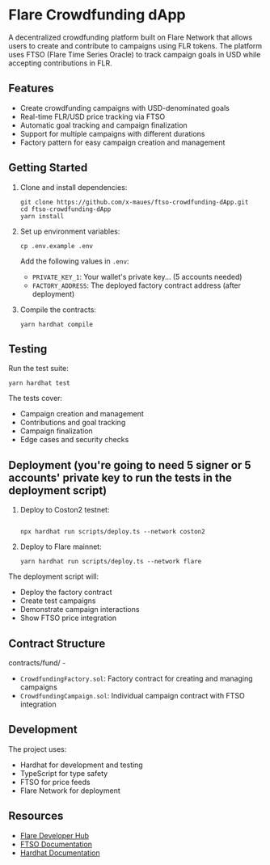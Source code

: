 # Flare Crowdfunding dApp

A decentralized crowdfunding platform built on Flare Network that allows users to create and contribute to campaigns using FLR tokens. The platform uses FTSO (Flare Time Series Oracle) to track campaign goals in USD while accepting contributions in FLR.

## Features

- Create crowdfunding campaigns with USD-denominated goals
- Real-time FLR/USD price tracking via FTSO
- Automatic goal tracking and campaign finalization
- Support for multiple campaigns with different durations
- Factory pattern for easy campaign creation and management

## Getting Started

1. Clone and install dependencies:

   ```console
   git clone https://github.com/x-maues/ftso-crowdfunding-dApp.git
   cd ftso-crowdfunding-dApp
   yarn install
   
   ```

2. Set up environment variables:

   ```console
   cp .env.example .env
   ```

   Add the following values in `.env`:
   - `PRIVATE_KEY_1`: Your wallet's private key...
   (5 accounts needed)
   - `FACTORY_ADDRESS`: The deployed factory contract address (after deployment)

3. Compile the contracts:

   ```console
   yarn hardhat compile
   ```

## Testing

Run the test suite:

```console
yarn hardhat test
```

The tests cover:
- Campaign creation and management
- Contributions and goal tracking
- Campaign finalization
- Edge cases and security checks

## Deployment (you're going to need 5 signer or 5 accounts' private key to run the tests in the deployment script)

1. Deploy to Coston2 testnet:

   ```console
   
   npx hardhat run scripts/deploy.ts --network coston2
   ```

2. Deploy to Flare mainnet:

   ```console
   yarn hardhat run scripts/deploy.ts --network flare
   ```

The deployment script will:
- Deploy the factory contract
- Create test campaigns
- Demonstrate campaign interactions
- Show FTSO price integration

## Contract Structure 

contracts/fund/ -

- `CrowdfundingFactory.sol`: Factory contract for creating and managing campaigns
- `CrowdfundingCampaign.sol`: Individual campaign contract with FTSO integration

## Development

The project uses:
- Hardhat for development and testing
- TypeScript for type safety
- FTSO for price feeds
- Flare Network for deployment

## Resources

- [Flare Developer Hub](https://dev.flare.network/)
- [FTSO Documentation](https://docs.flare.network/tech/ftso/)
- [Hardhat Documentation](https://hardhat.org/docs)
